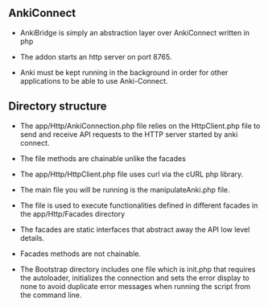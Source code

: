 ## AnkiConnect

- AnkiBridge is simply an abstraction layer over AnkiConnect written in php

- The addon starts an http server on port 8765.

- Anki must be kept running in the background in order for other applications to be able to use Anki-Connect.

## Directory structure

- The app/Http/AnkiConnection.php file relies on the HttpClient.php file to send and receive API requests to the HTTP server started by anki connect.

- The file methods are chainable unlike the facades

- The app/Http/HttpClient.php file uses curl via the cURL php library.

- The main file you will be running is the manipulateAnki.php file.

- The file is used to execute functionalities defined in different facades in the app/Http/Facades directory

- The facades are static interfaces that abstract away the API low level details.

- Facades methods are not chainable.

- The Bootstrap directory includes one file which is init.php that requires the autoloader, initializes the connection and sets the error display to none to avoid duplicate error messages when running the script from the command line.
